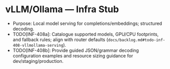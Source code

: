 # vLLM/Ollama — Infra Stub

- Purpose: Local model serving for completions/embeddings; structured decoding.
- TODO[INF-408a]: Catalogue supported models, GPU/CPU footprints, and fallback rules; align with router defaults (`docs/backlog.md#todo-inf-408-vllmollama-serving`).
- TODO[INF-408b]: Provide guided JSON/grammar decoding configuration examples and resource sizing guidance for dev/staging/production.
